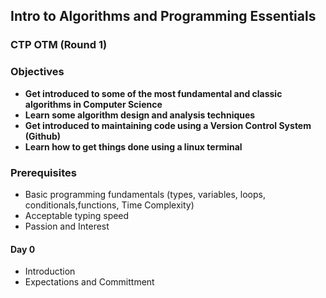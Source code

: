 ## Intro to Algorithms and Programming Essentials 
### CTP OTM (Round 1)

### Objectives
- __Get introduced to some of the most fundamental and classic algorithms in Computer Science__
- __Learn some algorithm design and analysis techniques__
- __Get introduced to maintaining code using a Version Control System (Github)__
- __Learn how to get things done using a linux terminal__

### Prerequisites 
- Basic programming fundamentals (types, variables, loops, conditionals,functions, Time Complexity)
- Acceptable typing speed 
- Passion and Interest


#### Day 0

- Introduction 
- Expectations and Committment






<!--- 
For more details see [GitHub Flavored Markdown](https://guides.github.com/features/mastering-markdown/).

### Jekyll Themes

Your Pages site will use the layout and styles from the Jekyll theme you have selected in your [repository settings](https://github.com/Bruk3/bruk3.github.io/settings). The name of this theme is saved in the Jekyll `_config.yml` configuration file. 
-->
